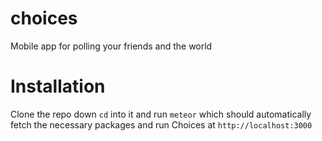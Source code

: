 choices
=======

Mobile app for polling your friends and the world

Installation
=======
Clone the repo down `cd` into it and run `meteor` which should automatically 
fetch the necessary packages and run Choices at `http://localhost:3000`
